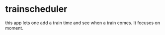 # trainscheduler

this app lets one add a train time and see when a train comes. 
It focuses on moment.
